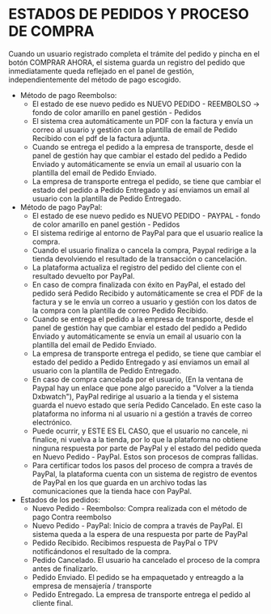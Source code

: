 # ESTADOS DE PEDIDOS Y PROCESO DE COMPRA


Cuando un usuario registrado completa el trámite del pedido y pincha en el botón COMPRAR AHORA, el sistema guarda un registro del pedido que inmediatamente queda reflejado en el panel de gestión, independientemente del método de pago escogido.

* Método de pago Reembolso:
    * El estado de ese nuevo pedido es NUEVO PEDIDO - REEMBOLSO -> fondo de color amarillo en panel gestión - Pedidos
    * El sistema crea automáticamente un PDF con la factura y envía un correo al usuario y gestión con la plantilla de email de Pedido Recibido con el pdf de la factura adjunta.
    * Cuando se entrega el pedido a la empresa de transporte, desde el panel de gestión hay que cambiar el estado del pedido a Pedido Enviado y automáticamente se envía un email al usuario con la plantilla del email de Pedido Enviado.
    * La empresa de transporte entrega el pedido, se tiene que cambiar el estado del pedido a Pedido Entregado y así enviamos un email al usuario con la plantilla de Pedido Entregado.
* Método de pago PayPal:
    * El estado de ese nuevo pedido es NUEVO PEDIDO - PAYPAL - fondo de color amarillo en panel gestión - Pedidos
    * El sistema redirige al entorno de PayPal para que el usuario realice la compra.
    * Cuando el usuario finaliza o cancela la compra, Paypal redirige a la tienda devolviendo el resultado de la transacción o cancelación.
    * La plataforma actualiza el registro del pedido del cliente con el resultado devuelto por PayPal.
    * En caso de compra finalizada con éxito en PayPal, el estado del pedido será Pedido Recibido y automáticamente se crea el PDF de la factura y se le envía un correo a usuario y gestión con los datos de la compra con la plantilla de correo Pedido Recibido.
    * Cuando se entrega el pedido a la empresa de transporte, desde el panel de gestión hay que cambiar el estado del pedido a Pedido Enviado y automáticamente se envía un email al usuario con la plantilla del email de Pedido Enviado.
    * La empresa de transporte entrega el pedido, se tiene que cambiar el estado del pedido a Pedido Entregado y así enviamos un email al usuario con la plantilla de Pedido Entregado.
    * En caso de compra cancelada por el usuario, (En la ventana de Paypal hay un enlace que pone algo parecido a "Volver a la tienda Dxbwatch"), PayPal redirige al usuario a la tienda y el sistema guarda el nuevo estado que sería Pedido Cancelado. En este caso la plataforma no informa ni al usuario ni a gestión a través de correo electrónico.
    * Puede ocurrir, y ESTE ES EL CASO, que el usuario no cancele, ni finalice, ni vuelva a la tienda, por lo que la plataforma no obtiene ninguna respuesta por parte de PayPal y el estado del pedido queda en Nuevo Pedido - PayPal. Estos son procesos de compras fallidas.
    * Para certificar todos los pasos del proceso de compra a través de PayPal, la plataforma cuenta con un sistema de registro de eventos de PayPal en los que guarda en un archivo todas las comunicaciones que la tienda hace con PayPal.
* Estados de los pedidos:
    * Nuevo Pedido - Reembolso: Compra realizada con el método de pago Contra reembolso
    * Nuevo Pedido - PayPal: Inicio de compra a través de PayPal. El sistema queda a la espera de una respuesta por parte de PayPal
    * Pedido Recibido. Recibimos respuesta de PayPal o TPV notificándonos el resultado de la compra.
    * Pedido Cancelado. El usuario ha cancelado el proceso de la compra antes de finalizarlo.
    * Pedido Enviado. El pedido se ha empaquetado y entreagdo a la empresa de mensajería / transporte
    * Pedido Entregado. La empresa de transporte entrega el pedido al cliente final. 